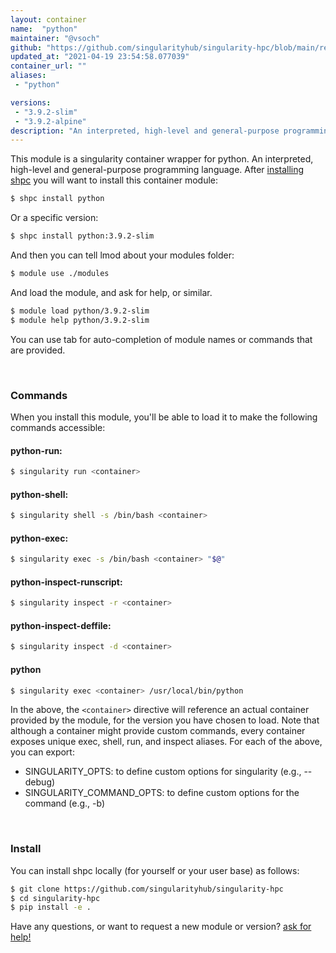 ```yaml
---
layout: container
name:  "python"
maintainer: "@vsoch"
github: "https://github.com/singularityhub/singularity-hpc/blob/main/registry/python/container.yaml"
updated_at: "2021-04-19 23:54:58.077039"
container_url: ""
aliases:
 - "python"

versions:
 - "3.9.2-slim"
 - "3.9.2-alpine"
description: "An interpreted, high-level and general-purpose programming language."
---
```


This module is a singularity container wrapper for python.
An interpreted, high-level and general-purpose programming language.
After [installing shpc](#install) you will want to install this container module:

```bash
$ shpc install python
```

Or a specific version:

```bash
$ shpc install python:3.9.2-slim
```

And then you can tell lmod about your modules folder:

```bash
$ module use ./modules
```

And load the module, and ask for help, or similar.

```bash
$ module load python/3.9.2-slim
$ module help python/3.9.2-slim
```

You can use tab for auto-completion of module names or commands that are provided.

<br>

### Commands

When you install this module, you'll be able to load it to make the following commands accessible:

#### python-run:

```bash
$ singularity run <container>
```

#### python-shell:

```bash
$ singularity shell -s /bin/bash <container>
```

#### python-exec:

```bash
$ singularity exec -s /bin/bash <container> "$@"
```

#### python-inspect-runscript:

```bash
$ singularity inspect -r <container>
```

#### python-inspect-deffile:

```bash
$ singularity inspect -d <container>
```


#### python
       
```bash
$ singularity exec <container> /usr/local/bin/python
```



In the above, the `<container>` directive will reference an actual container provided
by the module, for the version you have chosen to load. Note that although a container
might provide custom commands, every container exposes unique exec, shell, run, and
inspect aliases. For each of the above, you can export:

 - SINGULARITY_OPTS: to define custom options for singularity (e.g., --debug)
 - SINGULARITY_COMMAND_OPTS: to define custom options for the command (e.g., -b)

<br>
  
### Install

You can install shpc locally (for yourself or your user base) as follows:

```bash
$ git clone https://github.com/singularityhub/singularity-hpc
$ cd singularity-hpc
$ pip install -e .
```

Have any questions, or want to request a new module or version? [ask for help!](https://github.com/singularityhub/singularity-hpc/issues)